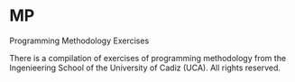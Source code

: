 # MP
Programming Methodology Exercises

There is a compilation of exercises of programming methodology from the Ingenieering School of the University of Cadiz (UCA).
All rights reserved.
